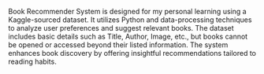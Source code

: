 Book Recommender System is designed for my personal learning using a Kaggle-sourced dataset. It utilizes Python and data-processing techniques to analyze user preferences and suggest relevant books. The dataset includes basic details such as Title, Author, Image, etc., but books cannot be opened or accessed beyond their listed information. The system enhances book discovery by offering insightful recommendations tailored to reading habits.
